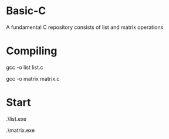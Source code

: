# Basic-C
A fundamental C repository consists of list and matrix operations

# Compiling
gcc -o list list.c

gcc -o matrix matrix.c

# Start
.\list.exe 

.\matrix.exe 
